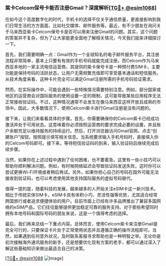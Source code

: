 ### 紫卡Celcom保号卡能否注册Gmail？深度解析[[TG💪+ @esim1088](https://t.me/s/esim1088)]

在如今这个高度数字化的时代，手机卡的选择不仅关乎通信质量，更直接影响到我们日常生活的方方面面，比如社交媒体、邮件服务等。最近，有不少朋友在询问关于马来西亚紫卡Celcom保号卡是否可以用来注册Gmail的问题。其实，这个问题的答案并不复杂，但为了让大家能更全面地了解相关情况，今天我们就来详细探讨一下。

首先，我们需要明确一点：Gmail作为一个全球知名的电子邮件服务平台，其注册流程非常简单，基本上只要有有效的手机号码就能完成注册。而Celcom作为马来西亚本地的一家主流电信运营商，其提供的紫卡保号卡是一种预付费SIM卡，主要功能是保持号码的活跃状态，让用户无需频繁充值即可享受基本通话和短信服务。从技术角度来看，这种卡片完全可以满足Gmail注册所需的手机号码验证需求。

然而，在实际操作中，可能会遇到一些特殊情况需要特别注意。例如，部分国家或地区的运营商会对国际服务的使用设置一定的限制，这可能导致某些应用程序无法正常接收验证码。不过，这种情况通常不会发生在像马来西亚这样开放且成熟的市场中。因此，大多数情况下，使用Celcom紫卡进行Gmail注册是没有问题的。

接下来，让我们来看看具体的步骤。首先，你需要确保你的Celcom紫卡已经成功激活并处于可用状态。这意味着你必须按照运营商的要求完成必要的设置，并且账户余额充足以维持服务的持续运行。然后，打开浏览器访问Gmail官网，点击“创建账户”按钮，按照提示填写相关信息。当系统要求输入手机号码时，直接填入你的Celcom号码即可。接下来，等待短信验证码的到来，输入验证码后继续完成后续步骤。

当然，如果你在上述过程中遇到了任何困难，也不要着急。这里有一些小技巧可以帮助你顺利解决问题。例如，有时候网络延迟会导致验证码发送失败，这时你可以尝试更换Wi-Fi环境或者稍后再试。另外，如果你担心自己的号码在国外可能无法接收到验证码，也可以考虑使用其他支持国际服务的虚拟号码替代。

值得一提的是，随着科技的发展，越来越多的人开始关注eSIM卡这一新兴技术。相比于传统实体SIM卡，eSIM卡具有体积小巧、灵活性强等优势，尤其适合经常跨国旅行或者追求便捷体验的用户。目前市面上已经有许多品牌推出了兼容多国网络的eSIM产品，它们往往能够提供更加稳定可靠的服务支持。对于那些希望同时拥有本地号码和国际号码的朋友来说，这是一个值得考虑的选择。

最后，我们再来总结一下重点内容。总体而言，使用Celcom紫卡来注册Gmail是完全可行的，只要保证卡片处于正常使用状态并且遵循正确的操作流程即可。当然，如果遇到任何意外状况，及时联系客服寻求帮助也是一种明智之举。无论你是初次接触海外通讯服务的新手，还是想要优化现有方案的老手，都可以通过深入了解这些基础知识来做出最适合自己的决策。

[[TG💪+ @esim1088](https://t.me/s/esim1088) ![Image](https://i.postimg.cc/4NQfJmqS/Snipaste-2025-05-13-00-14-12.png)]